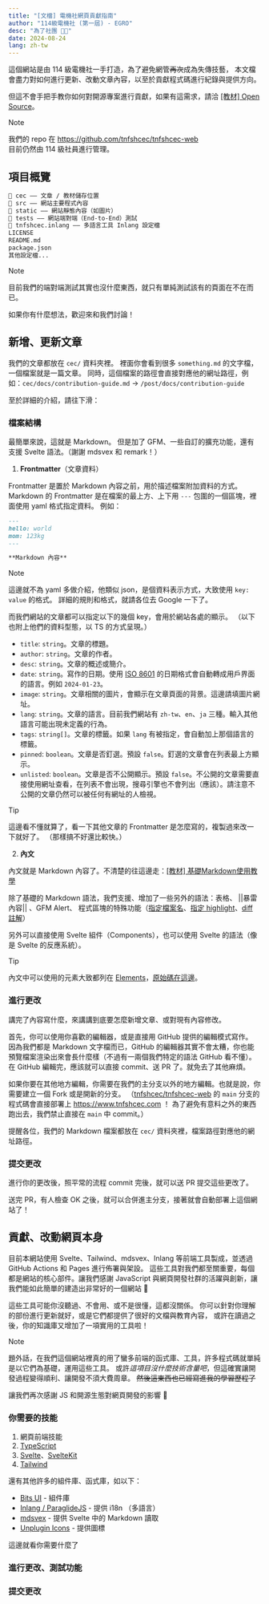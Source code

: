 ```yaml
---
title: "[文檔] 電機社網頁貢獻指南"
author: "114級電機社 (第一屆) - EGRO"
desc: "為了社團 🫡🫡"
date: 2024-08-24
lang: zh-tw
---
```


這個網站是由 114 級電機社一手打造，為了避免網管~~再次~~成為失傳技藝，
本文檔會盡力對如何進行更新、改動文章內容，以至於貢獻程式碼進行紀錄與提供方向。

但這不會手把手教你如何對開源專案進行貢獻，如果有這需求，請洽 [\[教材\] Open Source](/post/material/open-source)。

> [!NOTE]
> 我們的 repo 在 https://github.com/tnfshcec/tnfshcec-web  
> 目前仍然由 114 級社員進行管理。

## 項目概覽

```txt nonumbers
📁 cec —— 文章 / 教材儲存位置
📁 src —— 網站主要程式內容
📁 static —— 網站靜態內容（如圖片）
📁 tests —— 網站端對端（End-to-End）測試
📁 tnfshcec.inlang —— 多語言工具 Inlang 設定檔
LICENSE
README.md
package.json
其他設定檔...
```

> [!NOTE]
> 目前我們的端對端測試其實也沒什麼東西，就只有單純測試該有的頁面在不在而已。
>
> 如果你有什麼想法，歡迎來和我們討論！

## 新增、更新文章

我們的文章都放在 `cec/` 資料夾裡。
裡面你會看到很多 `something.md` 的文字檔，一個檔案就是一篇文章。
同時，這個檔案的路徑會直接對應他的網址路徑，例如：`cec/docs/contribution-guide.md` -> `/post/docs/contribution-guide`

至於詳細的介紹，請往下滑：

### 檔案結構

最簡單來說，這就是 Markdown。
但是加了 GFM、一些自訂的擴充功能，還有支援 Svelte 語法。（謝謝 mdsvex 和 remark！）

1. **Frontmatter**（文章資料）

  Frontmatter 是置於 Markdown 內容之前，用於描述檔案附加資料的方式。
  Markdown 的 Frontmatter 是在檔案的最上方、上下用 `---` 包圍的一個區塊，裡面使用 yaml 格式指定資料。
  例如：

  ```md
  ---
  hello: world
  mom: 123kg
  ---

  **Markdown 內容**
  ```

  > [!NOTE]
  > 這邊就不為 yaml 多做介紹，他類似 json，是個資料表示方式，大致使用 `key: value` 的格式。
  > 詳細的規則和格式，就請各位去 Google 一下了。

  而我們網站的文章都可以指定以下的幾個 key，會用於網站各處的顯示。
  （以下也附上他們的資料型態，以 TS 的方式呈現。）

  - `title`: `string`。文章的標題。
  - `author`: `string`。文章的作者。
  - `desc`: `string`。文章的概述或簡介。
  - `date`: `string`。寫作的日期。使用 [ISO 8601](https://zh.wikipedia.org/wiki/ISO_8601) 的日期格式會自動轉成用戶界面的語言。例如 `2024-01-23`。
  - `image`: `string`。文章相關的圖片，會顯示在文章頁面的背景。這邊請填圖片網址。
  - `lang`: `string`。文章的語言。目前我們網站有 `zh-tw`、`en`、`ja` 三種。輸入其他語言可能出現未定義的行為。
  - `tags`: `string[]`。文章的標籤。如果 `lang` 有被指定，會自動加上那個語言的標籤。
  - `pinned`: `boolean`。文章是否釘選。預設 `false`。釘選的文章會在列表最上方顯示。
  - `unlisted`: `boolean`。文章是否不公開顯示。預設 `false`。不公開的文章需要直接使用網址查看，在列表不會出現，搜尋引擎也不會列出（應該）。請注意不公開的文章仍然可以被任何有網址的人檢視。

  > [!TIP]
  > 這邊看不懂就算了，看一下其他文章的 Frontmatter 是怎麼寫的，複製過來改一下就好了。
  > （那樣搞不好還比較快。）

2. **內文**

  內文就是 Markdown 內容了。不清楚的往這邊走：[\[教材\] 基礎Markdown使用教學](/post/material/markdown)

  除了基礎的 Markdown 語法，我們支援、增加了一些另外的語法：表格、 ||暴雷內容|| 、GFM Alert、
  程式區塊的特殊功能（[指定檔案名](/post/test/elements#code)、[指定 highlight](https://shiki.style/packages/transformers#transformermetahighlight)、[diff 註解](https://shiki.style/packages/transformers#transformernotationdiff)）

  另外可以直接使用 Svelte 組件（Components），也可以使用 Svelte 的語法（像是 Svelte 的反應系統）。

  > [!TIP]
  > 內文中可以使用的元素大致都列在 [Elements](/post/test/elements)，[原始碼在這邊](https://github.com/tnfshcec/tnfshcec-web/blob/main/cec/test/elements.md)。

### 進行更改

講完了內容寫什麼，來講講到底要怎麼新增文章、或對現有內容修改。

首先，你可以使用你喜歡的編輯器，或是直接用 GitHub 提供的編輯模式寫作。
因為我們都是 Markdown 文字檔而已，GitHub 的編輯器其實不會太糟，你也能預覽檔案渲染出來會長什麼樣（不過有一兩個我們特定的語法 GitHub 看不懂）。
在 GitHub 編輯完，應該就可以直接 commit、送 PR 了。就免去了其他麻煩。

如果你要在其他地方編輯，你需要在我們的主分支以外的地方編輯。也就是說，你需要建立一個 Fork 或是開新的分支。
（[tnfshcec/tnfshcec-web](https://github.com/tnfshcec/tnfshcec-web) 的 `main` 分支的程式碼會直接部署上 https://www.tnfshcec.com ！
為了避免有意料之外的東西跑出去，我們禁止直接在 `main` 中 commit。）

提醒各位，我們的 Markdown 檔案都放在 `cec/` 資料夾裡，檔案路徑對應他的網址路徑。

### 提交更改

進行你的更改後，照平常的流程 commit 完後，就可以送 PR 提交這些更改了。

送完 PR，有人檢查 OK 之後，就可以合併進主分支，接著就會自動部署上這個網站了！

## 貢獻、改動網頁本身

目前本網站使用 Svelte、Tailwind、mdsvex、Inlang 等前端工具製成，並透過 GitHub Actions 和 Pages 進行佈署與架設。
這些工具對我們都至關重要，每個都是網站的核心部件。讓我們感謝 JavaScript 與網頁開發社群的活躍與創新，讓我們能如此簡單的建造出非常好的一個網站 🙏

這些工具可能你沒聽過、不會用、或不是很懂，這都沒關係。
你可以針對你理解的部份進行更新就好，或是它們都提供了很好的文檔與教育內容，
或許在讀過之後，你的知識庫又增加了一項實用的工具啦！

> [!NOTE]
> 題外話，在我們這個網站裡真的用了蠻多前端的函式庫、工具，許多程式碼就單純是以它們為基礎，運用這些工具。
> 或許*這項目沒什麼技術含量吧*，但這確實讓開發過程變得順利、讓開發不須大費周章。
> ~~然後這東西也已經寫進我的學習歷程了~~
>
> 讓我們再次感謝 JS 和開源生態對網頁開發的影響 🙏

### 你需要的技能

1. 網頁前端技能
2. [TypeScript](https://www.typescriptlang.org)
3. [Svelte](https://svelte.dev)、[SvelteKit](https://kit.svelte.dev)
4. [Tailwind](https://tailwindcss.com)

還有其他許多的組件庫、函式庫，如以下：

- [Bits UI](https://bits-ui.com) - 組件庫
- [Inlang / ParaglideJS](https://inlang.com) - 提供 i18n （多語言）
- [mdsvex](https://mdsvex.pngwn.io/) - 提供 Svelte 中的 Markdown 讀取
- [Unplugin Icons](https://github.com/unplugin/unplugin-icons) - 提供圖標

這邊就看你需要什麼了

### 進行更改、測試功能

### 提交更改
